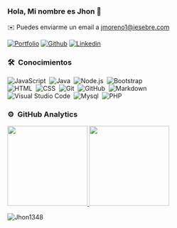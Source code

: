 ### Hola, Mi nombre es Jhon 👋
✉️ Puedes enviarme un email a jmoreno1@iesebre.com

[![Portfolio](https://img.shields.io/badge/-Portfolio-red?style=flat&logo=appveyor&logoColor=white)]()
[![Github](https://img.shields.io/badge/-Github-000?style=flat&logo=Github&logoColor=white)](https://github.com/Jhon1348)
[![Linkedin](https://img.shields.io/badge/-LinkedIn-blue?style=flat&logo=Linkedin&logoColor=white)](www.linkedin.com/in/jhon-moreno-codes)


### 🛠 &nbsp;Conocimientos

![JavaScript](https://img.shields.io/badge/-JavaScript-05122A?style=flat&logo=javascript)&nbsp;
![Java](https://img.shields.io/badge/-Java-05122A?style=flat&logo=Java&logoColor=FFA518)&nbsp;
![Node.js](https://img.shields.io/badge/-Node.js-05122A?style=flat&logo=node.js)&nbsp;
![Bootstrap](https://img.shields.io/badge/-Bootstrap-05122A?style=flat&logo=bootstrap&logoColor=563D7C)\
![HTML](https://img.shields.io/badge/-HTML-05122A?style=flat&logo=HTML5)&nbsp;
![CSS](https://img.shields.io/badge/-CSS-05122A?style=flat&logo=CSS3&logoColor=1572B6)&nbsp;
![Git](https://img.shields.io/badge/-Git-05122A?style=flat&logo=git)&nbsp;
![GitHub](https://img.shields.io/badge/-GitHub-05122A?style=flat&logo=github)&nbsp;
![Markdown](https://img.shields.io/badge/-Markdown-05122A?style=flat&logo=markdown)\
![Visual Studio Code](https://img.shields.io/badge/-Visual%20Studio%20Code-05122A?style=flat&logo=visual-studio-code&logoColor=007ACC)&nbsp;
![Mysql](https://img.shields.io/badge/MySQL-%2300f.svg?style=flat&llogo=mysql&logoColor=white)&nbsp;
![PHP](https://img.shields.io/badge/PHP-%23777BB4.svg?logo=php&logoColor=white)



### ⚙️ &nbsp;GitHub Analytics

<p align="flex">
<a href="https://github.com/Jhon1348">
  <img height="180em" src="https://github-readme-stats-eight-theta.vercel.app/api?username=Jhon1348&show_icons=true&theme=algolia&include_all_commits=true&count_private=true"/>
  <img height="180em" src="https://github-readme-stats-eight-theta.vercel.app/api/top-langs/?username=Jhon1348&layout=compact&langs_count=8&theme=algolia"/>
</a>
  <p align="flex"><img src="https://github-readme-streak-stats.herokuapp.com/?user=Jhon1348&theme=algolia" alt="Jhon1348"/></p>
</p>
